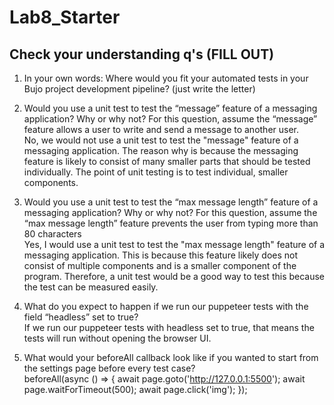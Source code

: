 # Lab8_Starter

## Check your understanding q's (FILL OUT)
1. In your own words: Where would you fit your automated tests in your Bujo project development pipeline? (just write the letter) </br>

2. Would you use a unit test to test the “message” feature of a messaging application? Why or why not? For this question, assume the “message” feature allows a user to write and send a message to another user. </br>
No, we would not use a unit test to test the "message" feature of a messaging application. The reason why is because the messaging feature is likely to consist of  many smaller parts that should be tested individually. The point of unit testing is to test individual, smaller components.

3. Would you use a unit test to test the “max message length” feature of a messaging application? Why or why not? For this question, assume the “max message length” feature prevents the user from typing more than 80 characters </br>
Yes, I would use a unit test to test the "max message length" feature of a messaging application. This is because this feature likely does not consist of multiple components and is a smaller component of the program. Therefore, a unit test would be a good way to test this because the test can be measured easily. 

4. What do you expect to happen if we run our puppeteer tests with the field “headless” set to true? </br>
If we run our puppeteer tests with headless set to true, that means the tests will run without opening the browser UI. 

5. What would your beforeAll callback look like if you wanted to start from the settings page before every test case? </br>
beforeAll(async () => { await page.goto('http://127.0.0.1:5500'); await page.waitForTimeout(500); await page.click('img'); });

